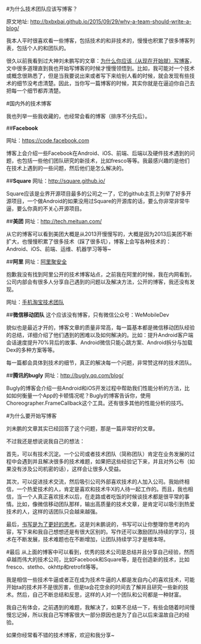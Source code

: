 #为什么技术团队应该写博客？

原文地址:
http://bxbxbai.github.io/2015/09/29/why-a-team-should-write-a-blog/

我本人平时很喜欢看一些博客，包括技术的和非技术的，慢慢也积累了很多博客列表，包括个人的和团队的。

很久以前我看到过大神刘未鹏写的文章：[为什么你应该（从现在开始就）写博客](http://mindhacks.cn/2009/02/15/why-you-should-start-blogging-now/ "")，文中很多道理直到我也开始写博客的时候才慢慢领悟到。比如，我可能对一个技术或概念很熟悉了，但是当我要说出来或者写下来给别人看的时候，就会发现有些技术的细节没考虑清楚。因此，当你写一篇博客的时候，其实你就是在逼迫你自己去把每一个细节都弄清楚。

#国内外的技术博客

我也列举一些我收藏的，也经常会看的博客（排序不分先后）。

##**Facebook**

网址：https://code.facebook.com

博客上会介绍一些Facebook在Android、iOS、前端、后端以及硬件技术遇到的问题，也包括一些他们团队研究的新技术，比如fresco等等。我最感兴趣的是他们在技术上遇到的一些问题，然后他们是怎么解决的。

##**Square**
网址：http://square.github.io/

Square应该是业界开源项目最多的公司之一了，它的github主页上列举了好多开源项目，一个做Android的如果没用过Square的开源库的话，要么你非常非常牛逼，要么你真的不关心开源项目。

##**美团**
网址：http://tech.meituan.com/

从它的博客可以看到美团大概是从2013开慢慢写的，大概是因为2013后美团不断扩大，也慢慢积累了很多技术（踩了很多坑），博客上会写各种技术的：Android、iOS、前端、运维、机器学习等等~

##**阿里**
网址：[阿里聚安全](http://jaq.alibaba.com/ "")

抱歉我没有找到阿里公开的技术博客站点，之前我在阿里的时候，我在内网看到，公司内部会有很多人分享自己遇到的问题以及解决方法，公开的博客，我还没有发现。

网址：[手机淘宝技术团队](https://yq.aliyun.com/teams/13?spm=5176.blog2696.yqblogcon1.2.AiZpYX "")

##**微信移动团队**
这个应该没有博客，只有微信公众号：WeMobileDev

貌似也是最近才开的，博客文章的质量非常高，每一篇基本都是微信移动团队经验的总结，详细介绍了他们遇到的困难以及如何解决的。比如：提升Android客户端会话速度提升70%背后的故事、Android微信只能心跳方案、Android拆分与加载Dex的多种方案等等。

每一篇都会具体到技术的细节，真正的解决每一个问题，非常赞这样的技术团队。

##**腾讯的bugly**
网址：http://bugly.qq.com/blog/

Bugly的博客会介绍一些Android和iOS开发过程中帮助我们性能分析的方法，比如如何衡量一个App的卡顿情况呢？Bugly的博客告诉你，使用Choreographer.FrameCallback这个工具。还有很多其他的性能分析的技巧。

#为什么要开始写博客

刘未鹏的文章其实已经回答了这个问题，那是一篇非常好的文章。

不过我还是想说说我自己的想法：

首先，可以有技术沉淀。一个公司或者技术团队（简称团队）肯定在业务发展的过程中会遇到并且解决很多的技术难题，如果把这些经验记下来，并且对外公布（如果没有涉及公司机密的话），这样会让很多人受益。

其次，可以促进技术交流，然后吸引公司外部喜欢技术的人加入公司。我始终相信，一个热爱技术的人，肯定是喜欢和技术牛X的人待一起工作的。而且，我也相信，当一个人真正喜欢技术以后，在走路或者吃饭的时候谈技术都是很平常的事情。比如，像微信移动团队那样，输出高质量的技术文章，是肯定可以吸引到热爱技术的人，这样的话团队只会越来越强。

最后，[书写是为了更好的思考](http://mindhacks.cn/2009/02/09/writing-is-better-thinking/ "")。这是刘未鹏说的，书写可以让你整理你思考的内容，写下来和我自己想想还是有很大区别的。写作还可以激励团队持续的学习，技术在不断发展，技术难题也在不断增加，让团队持续学习才是根本呀。

#最后
从上面的博客中可以看到，优秀的技术公司是总结并且分享自己经验，然而卓越而伟大的技术公司，比如Facebook和Square等，是在创造新的技术，比如fresco、stetho、okhttp和retrofit等等。

我是相信一些技术牛逼或者正在成为技术牛逼的人都是发自内心的喜欢技术，可能开始ta的技术并不是很厉害，但是ta会花空余的时间去了解并且研究一些新的技术。然后，自己不断总结和反思，这样的人对一个团队和公司都是一种财富。

我自己有体会，之前遇到的难题，我解决了，如果不总结一下，有些会随着时间慢慢忘记掉，所以我自己写博客很大一部分原因也是为了自己以后来温故自己的经验。

如果你经常看不错的技术博客，欢迎和我分享~